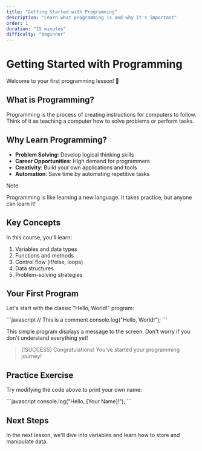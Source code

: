 ```yaml
---
title: "Getting Started with Programming"
description: "Learn what programming is and why it's important"
order: 1
duration: "15 minutes"
difficulty: "beginner"
---
```


# Getting Started with Programming

Welcome to your first programming lesson! 🎉

## What is Programming?

Programming is the process of creating instructions for computers to follow. Think of it as teaching a computer how to solve problems or perform tasks.

## Why Learn Programming?

- **Problem Solving**: Develop logical thinking skills
- **Career Opportunities**: High demand for programmers
- **Creativity**: Build your own applications and tools
- **Automation**: Save time by automating repetitive tasks

> [!NOTE]
> Programming is like learning a new language. It takes practice, but anyone can learn it!

## Key Concepts

In this course, you'll learn:

1. Variables and data types
2. Functions and methods
3. Control flow (if/else, loops)
4. Data structures
5. Problem-solving strategies

## Your First Program

Let's start with the classic "Hello, World!" program:

\`\`\`javascript
// This is a comment
console.log("Hello, World!");
\`\`\`

This simple program displays a message to the screen. Don't worry if you don't understand everything yet!

> [!SUCCESS]
> Congratulations! You've started your programming journey!

## Practice Exercise

Try modifying the code above to print your own name:

\`\`\`javascript
console.log("Hello, [Your Name]!");
\`\`\`

## Next Steps

In the next lesson, we'll dive into variables and learn how to store and manipulate data.